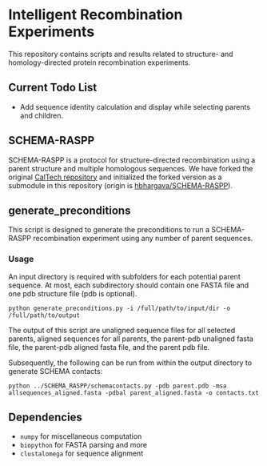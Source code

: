 # Intelligent Recombination Experiments
This repository contains scripts and results related to structure- and homology-directed protein recombination experiments.

## Current Todo List
* Add sequence identity calculation and display while selecting parents and children.

## SCHEMA-RASPP
SCHEMA-RASPP is a protocol for structure-directed recombination using a parent structure and multiple homologous sequences. We have forked the original [CalTech repository](https://github.com/mattasmith/SCHEMA-RASPP) and initialized the forked version as a submodule in this repository (origin is [hbhargava/SCHEMA-RASPP](https://github.com/hbhargava7/SCHEMA-RASPP)).

## generate_preconditions
This script is designed to generate the preconditions to run a SCHEMA-RASPP recombination experiment using any number of parent sequences.

### Usage
An input directory is required with subfolders for each potential parent sequence. At most, each subdirectory should contain one FASTA file and one pdb structure file (pdb is optional).

```
python generate_preconditions.py -i /full/path/to/input/dir -o /full/path/to/output
```

The output of this script are unaligned sequence files for all selected parents, aligned sequences for all parents, the parent-pdb unaligned fasta file, the parent-pdb aligned fasta file, and the parent pdb file. 

Subsequently, the following can be run from within the output directory to generate SCHEMA contacts:
```
python ../SCHEMA_RASPP/schemacontacts.py -pdb parent.pdb -msa allsequences_aligned.fasta -pdbal parent_aligned.fasta -o contacts.txt
```

## Dependencies
* `numpy` for miscellaneous computation
* `biopython` for FASTA parsing and more
* `clustalomega` for sequence alignment
